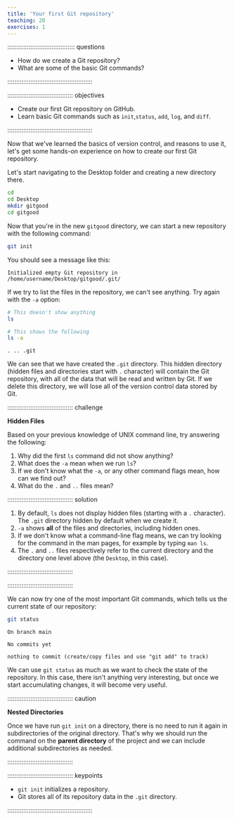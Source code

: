 ```yaml
---
title: 'Your first Git repository'
teaching: 20
exercises: 1
---
```


:::::::::::::::::::::::::::::::::::::: questions 

- How do we create a Git repository?
- What are some of the basic Git commands?

::::::::::::::::::::::::::::::::::::::::::::::::

::::::::::::::::::::::::::::::::::::: objectives

- Create our first Git repository on GitHub.
- Learn basic Git commands such as `init`,`status`, `add`, `log`, and `diff`.

::::::::::::::::::::::::::::::::::::::::::::::::

Now that we've learned the basics of version control, and reasons to use it, let's get some hands-on experience on how to create our first Git repository.

Let's start navigating to the Desktop folder and creating a new directory there.

```bash
cd
cd Desktop
mkdir gitgood
cd gitgood
```

Now that you're in the new `gitgood` directory, we can start a new repository with the following command:

```bash
git init
```

You should see a message like this:

```output
Initialized empty Git repository in /home/username/Desktop/gitgood/.git/
```

If we try to list the files in the repository, we can't see anything. Try again with the `-a` option:

```bash
# This doesn't show anything
ls

# This shows the following
ls -a
```

```output
. .. .git
```

We can see that we have created the `.git` directory. This hidden directory (hidden files and directories start with `.` character) will contain the Git repository, with all of the data that will be read and written by Git. If we delete this directory, we will lose all of the version control data stored by Git.

::::::::::::::::::::::::::::::::::::: challenge

**Hidden Files**

Based on your previous knowledge of UNIX command line, try answering the following:  
1. Why did the first `ls` command did not show anything?  
2. What does the `-a` mean when we run `ls`?  
3. If we don't know what the `-a`, or any other command flags mean, how can we find out?  
4. What do the `.` and `..` files mean?

::::::::::::::::::::::::::::::::::::: solution

1. By default, `ls` does not display hidden files (starting with a `.` character). The `.git` directory hidden by default when we create it.  
2. `-a` shows **all** of the files and directories, including hidden ones.  
3. If we don't know what a command-line flag means, we can try looking for the command in the man pages, for example by typing `man ls`.  
4. The `.` and `..` files respectively refer to the current directory and the directory one level above (the `Desktop`, in this case).

:::::::::::::::::::::::::::::::::::::

:::::::::::::::::::::::::::::::::::::

We can now try one of the most important Git commands, which tells us the current state of our repository:

```bash
git status
```

```output
On branch main

No commits yet

nothing to commit (create/copy files and use "git add" to track)
```

We can use `git status` as much as we want to check the state of the repository. In this case, there isn't anything very interesting, but once we start accumulating changes, it will become very useful.

::::::::::::::::::::::::::::::::::::: caution 

**Nested Directories**

Once we have run `git init` on a directory, there is no need to run it again in subdirectories of the original directory.
That's why we should run the command on the **parent directory** of the project and we can include additional subdirectories as needed.

:::::::::::::::::::::::::::::::::::::

::::::::::::::::::::::::::::::::::::: keypoints 

- `git init` initializes a repository.
- Git stores all of its repository data in the `.git` directory.

::::::::::::::::::::::::::::::::::::::::::::::::

